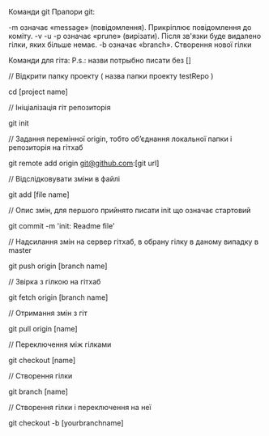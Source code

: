 Команди git
Прапори git:

-m означає «message» (повідомлення). Прикріплює повідомлення до коміту.
-v
-u
-p означає «prune» (вирізати). Після зв'язки буде видалено гілки, яких більше немає.
-b означає «branch». Створення нової гілки

Команди для гіта: P.s.: назви потрыбно писати без []

// Відкрити папку проекту ( назва папки проекту testRepo )

cd [project name] 

//  Ініціалізація гіт репозиторія

git init 

// Задання перемінної origin, тобто об’єднання локальної папки і репозиторія на гітхаб 

git remote add origin git@github.com:[git url]  

// Відслідковувати зміни в файлі 

git add [file name]

// Опис змін, для першого прийнято писати init що означає стартовий

git commit -m 'init: Readme file'

//  Надсилання змін на сервер гітхаб, в обрану гілку в даному випадку в master

git push origin [branch name]

// Звірка з гілкою на гітхаб

git fetch origin [branch name]

// Отримання змін з гіт 

git pull origin [name]

// Переключення між гілками

git checkout [name]

// Створення гілки

git branch [name]

// Створення гілки і переключення на неї

git checkout -b [yourbranchname]